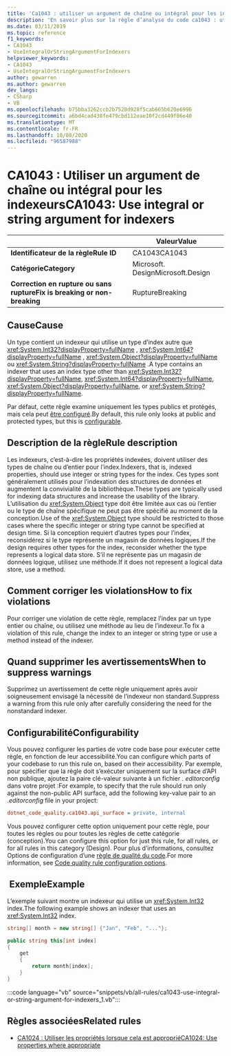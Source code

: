 ```yaml
---
title: 'Ca1043 : utiliser un argument de chaîne ou intégral pour les indexeurs (analyse du code)'
description: 'En savoir plus sur la règle d’analyse du code ca1043 : utiliser un argument de chaîne ou intégral pour les indexeurs'
ms.date: 03/11/2019
ms.topic: reference
f1_keywords:
- CA1043
- UseIntegralOrStringArgumentForIndexers
helpviewer_keywords:
- CA1043
- UseIntegralOrStringArgumentForIndexers
author: gewarren
ms.author: gewarren
dev_langs:
- CSharp
- VB
ms.openlocfilehash: b75bba3262ccb2b7528d928f5cab665b620e6996
ms.sourcegitcommit: a6bd4cad438fe479cbd112eae10f2cd449f06e40
ms.translationtype: MT
ms.contentlocale: fr-FR
ms.lasthandoff: 10/08/2020
ms.locfileid: "96587988"
---
```

# <a name="ca1043-use-integral-or-string-argument-for-indexers"></a><span data-ttu-id="39e4b-103">CA1043 : Utiliser un argument de chaîne ou intégral pour les indexeurs</span><span class="sxs-lookup"><span data-stu-id="39e4b-103">CA1043: Use integral or string argument for indexers</span></span>

| | <span data-ttu-id="39e4b-104">Valeur</span><span class="sxs-lookup"><span data-stu-id="39e4b-104">Value</span></span> |
|-|-|
| <span data-ttu-id="39e4b-105">**Identificateur de la règle**</span><span class="sxs-lookup"><span data-stu-id="39e4b-105">**Rule ID**</span></span> |<span data-ttu-id="39e4b-106">CA1043</span><span class="sxs-lookup"><span data-stu-id="39e4b-106">CA1043</span></span>|
| <span data-ttu-id="39e4b-107">**Catégorie**</span><span class="sxs-lookup"><span data-stu-id="39e4b-107">**Category**</span></span> |<span data-ttu-id="39e4b-108">Microsoft. Design</span><span class="sxs-lookup"><span data-stu-id="39e4b-108">Microsoft.Design</span></span>|
| <span data-ttu-id="39e4b-109">**Correction en rupture ou sans rupture**</span><span class="sxs-lookup"><span data-stu-id="39e4b-109">**Fix is breaking or non-breaking**</span></span> |<span data-ttu-id="39e4b-110">Rupture</span><span class="sxs-lookup"><span data-stu-id="39e4b-110">Breaking</span></span>|

## <a name="cause"></a><span data-ttu-id="39e4b-111">Cause</span><span class="sxs-lookup"><span data-stu-id="39e4b-111">Cause</span></span>

<span data-ttu-id="39e4b-112">Un type contient un indexeur qui utilise un type d’index autre que <xref:System.Int32?displayProperty=fullName> , <xref:System.Int64?displayProperty=fullName> , <xref:System.Object?displayProperty=fullName> ou <xref:System.String?displayProperty=fullName> .</span><span class="sxs-lookup"><span data-stu-id="39e4b-112">A type contains an indexer that uses an index type other than <xref:System.Int32?displayProperty=fullName>, <xref:System.Int64?displayProperty=fullName>, <xref:System.Object?displayProperty=fullName>, or <xref:System.String?displayProperty=fullName>.</span></span>

<span data-ttu-id="39e4b-113">Par défaut, cette règle examine uniquement les types publics et protégés, mais cela peut [être configuré](#configurability).</span><span class="sxs-lookup"><span data-stu-id="39e4b-113">By default, this rule only looks at public and protected types, but this is [configurable](#configurability).</span></span>

## <a name="rule-description"></a><span data-ttu-id="39e4b-114">Description de la règle</span><span class="sxs-lookup"><span data-stu-id="39e4b-114">Rule description</span></span>

<span data-ttu-id="39e4b-115">Les indexeurs, c’est-à-dire les propriétés indexées, doivent utiliser des types de chaîne ou d’entier pour l’index.</span><span class="sxs-lookup"><span data-stu-id="39e4b-115">Indexers, that is, indexed properties, should use integer or string types for the index.</span></span> <span data-ttu-id="39e4b-116">Ces types sont généralement utilisés pour l’indexation des structures de données et augmentent la convivialité de la bibliothèque.</span><span class="sxs-lookup"><span data-stu-id="39e4b-116">These types are typically used for indexing data structures and increase the usability of the library.</span></span> <span data-ttu-id="39e4b-117">L’utilisation du <xref:System.Object> type doit être limitée aux cas où l’entier ou le type de chaîne spécifique ne peut pas être spécifié au moment de la conception.</span><span class="sxs-lookup"><span data-stu-id="39e4b-117">Use of the <xref:System.Object> type should be restricted to those cases where the specific integer or string type cannot be specified at design time.</span></span> <span data-ttu-id="39e4b-118">Si la conception requiert d’autres types pour l’index, reconsidérez si le type représente un magasin de données logiques.</span><span class="sxs-lookup"><span data-stu-id="39e4b-118">If the design requires other types for the index, reconsider whether the type represents a logical data store.</span></span> <span data-ttu-id="39e4b-119">S’il ne représente pas un magasin de données logique, utilisez une méthode.</span><span class="sxs-lookup"><span data-stu-id="39e4b-119">If it does not represent a logical data store, use a method.</span></span>

## <a name="how-to-fix-violations"></a><span data-ttu-id="39e4b-120">Comment corriger les violations</span><span class="sxs-lookup"><span data-stu-id="39e4b-120">How to fix violations</span></span>

<span data-ttu-id="39e4b-121">Pour corriger une violation de cette règle, remplacez l’index par un type entier ou chaîne, ou utilisez une méthode au lieu de l’indexeur.</span><span class="sxs-lookup"><span data-stu-id="39e4b-121">To fix a violation of this rule, change the index to an integer or string type or use a method instead of the indexer.</span></span>

## <a name="when-to-suppress-warnings"></a><span data-ttu-id="39e4b-122">Quand supprimer les avertissements</span><span class="sxs-lookup"><span data-stu-id="39e4b-122">When to suppress warnings</span></span>

<span data-ttu-id="39e4b-123">Supprimez un avertissement de cette règle uniquement après avoir soigneusement envisagé la nécessité de l’indexeur non standard.</span><span class="sxs-lookup"><span data-stu-id="39e4b-123">Suppress a warning from this rule only after carefully considering the need for the nonstandard indexer.</span></span>

## <a name="configurability"></a><span data-ttu-id="39e4b-124">Configurabilité</span><span class="sxs-lookup"><span data-stu-id="39e4b-124">Configurability</span></span>

<span data-ttu-id="39e4b-125">Vous pouvez configurer les parties de votre code base pour exécuter cette règle, en fonction de leur accessibilité.</span><span class="sxs-lookup"><span data-stu-id="39e4b-125">You can configure which parts of your codebase to run this rule on, based on their accessibility.</span></span> <span data-ttu-id="39e4b-126">Par exemple, pour spécifier que la règle doit s’exécuter uniquement sur la surface d’API non publique, ajoutez la paire clé-valeur suivante à un fichier *. editorconfig* dans votre projet :</span><span class="sxs-lookup"><span data-stu-id="39e4b-126">For example, to specify that the rule should run only against the non-public API surface, add the following key-value pair to an *.editorconfig* file in your project:</span></span>

```ini
dotnet_code_quality.ca1043.api_surface = private, internal
```

<span data-ttu-id="39e4b-127">Vous pouvez configurer cette option uniquement pour cette règle, pour toutes les règles ou pour toutes les règles de cette catégorie (conception).</span><span class="sxs-lookup"><span data-stu-id="39e4b-127">You can configure this option for just this rule, for all rules, or for all rules in this category (Design).</span></span> <span data-ttu-id="39e4b-128">Pour plus d’informations, consultez Options de configuration d’une [règle de qualité du code](../code-quality-rule-options.md).</span><span class="sxs-lookup"><span data-stu-id="39e4b-128">For more information, see [Code quality rule configuration options](../code-quality-rule-options.md).</span></span>

## <a name="example"></a><span data-ttu-id="39e4b-129"> Exemple</span><span class="sxs-lookup"><span data-stu-id="39e4b-129">Example</span></span>

<span data-ttu-id="39e4b-130">L’exemple suivant montre un indexeur qui utilise un <xref:System.Int32> index.</span><span class="sxs-lookup"><span data-stu-id="39e4b-130">The following example shows an indexer that uses an <xref:System.Int32> index.</span></span>

```csharp
string[] month = new string[] {"Jan", "Feb", "..."};

public string this[int index]
{
    get
    {
        return month[index];
    }
}
```

:::code language="vb" source="snippets/vb/all-rules/ca1043-use-integral-or-string-argument-for-indexers_1.vb":::

## <a name="related-rules"></a><span data-ttu-id="39e4b-131">Règles associées</span><span class="sxs-lookup"><span data-stu-id="39e4b-131">Related rules</span></span>

- [<span data-ttu-id="39e4b-132">CA1024 : Utiliser les propriétés lorsque cela est approprié</span><span class="sxs-lookup"><span data-stu-id="39e4b-132">CA1024: Use properties where appropriate</span></span>](ca1024.md)
